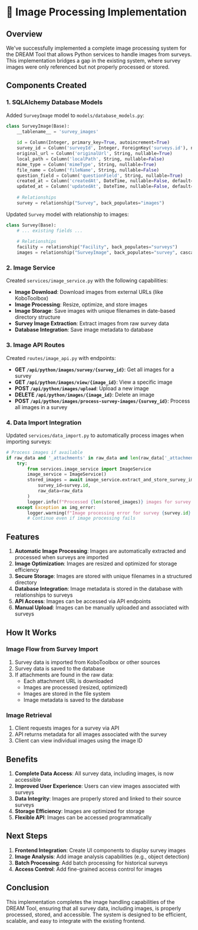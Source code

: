 # 📸 **Image Processing Implementation**

## **Overview**

We've successfully implemented a complete image processing system for the DREAM Tool that allows Python services to handle images from surveys. This implementation bridges a gap in the existing system, where survey images were only referenced but not properly processed or stored.

## **Components Created**

### **1. SQLAlchemy Database Models**

Added `SurveyImage` model to `models/database_models.py`:

```python
class SurveyImage(Base):
    __tablename__ = 'survey_images'
    
    id = Column(Integer, primary_key=True, autoincrement=True)
    survey_id = Column('surveyId', Integer, ForeignKey('surveys.id'), nullable=False)
    original_url = Column('originalUrl', String, nullable=True)
    local_path = Column('localPath', String, nullable=False)
    mime_type = Column('mimeType', String, nullable=True)
    file_name = Column('fileName', String, nullable=False)
    question_field = Column('questionField', String, nullable=True)
    created_at = Column('createdAt', DateTime, nullable=False, default=func.now())
    updated_at = Column('updatedAt', DateTime, nullable=False, default=func.now(), onupdate=func.now())
    
    # Relationships
    survey = relationship("Survey", back_populates="images")
```

Updated `Survey` model with relationship to images:

```python
class Survey(Base):
    # ... existing fields ...
    
    # Relationships
    facility = relationship("Facility", back_populates="surveys")
    images = relationship("SurveyImage", back_populates="survey", cascade="all, delete-orphan")
```

### **2. Image Service**

Created `services/image_service.py` with the following capabilities:

- **Image Download**: Download images from external URLs (like KoboToolbox)
- **Image Processing**: Resize, optimize, and store images
- **Image Storage**: Save images with unique filenames in date-based directory structure
- **Survey Image Extraction**: Extract images from raw survey data
- **Database Integration**: Save image metadata to database

### **3. Image API Routes**

Created `routes/image_api.py` with endpoints:

- **GET `/api/python/images/survey/{survey_id}`**: Get all images for a survey
- **GET `/api/python/images/view/{image_id}`**: View a specific image
- **POST `/api/python/images/upload`**: Upload a new image
- **DELETE `/api/python/images/{image_id}`**: Delete an image
- **POST `/api/python/images/process-survey-images/{survey_id}`**: Process all images in a survey

### **4. Data Import Integration**

Updated `services/data_import.py` to automatically process images when importing surveys:

```python
# Process images if available
if raw_data and '_attachments' in raw_data and len(raw_data['_attachments']) > 0:
    try:
        from services.image_service import ImageService
        image_service = ImageService()
        stored_images = await image_service.extract_and_store_survey_images(
            survey_id=survey.id,
            raw_data=raw_data
        )
        logger.info(f"Processed {len(stored_images)} images for survey {survey.id}")
    except Exception as img_error:
        logger.warning(f"Image processing error for survey {survey.id}: {str(img_error)}")
        # Continue even if image processing fails
```

## **Features**

1. **Automatic Image Processing**: Images are automatically extracted and processed when surveys are imported
2. **Image Optimization**: Images are resized and optimized for storage efficiency
3. **Secure Storage**: Images are stored with unique filenames in a structured directory
4. **Database Integration**: Image metadata is stored in the database with relationships to surveys
5. **API Access**: Images can be accessed via API endpoints
6. **Manual Upload**: Images can be manually uploaded and associated with surveys

## **How It Works**

### **Image Flow from Survey Import**

1. Survey data is imported from KoboToolbox or other sources
2. Survey data is saved to the database
3. If attachments are found in the raw data:
   - Each attachment URL is downloaded
   - Images are processed (resized, optimized)
   - Images are stored in the file system
   - Image metadata is saved to the database

### **Image Retrieval**

1. Client requests images for a survey via API
2. API returns metadata for all images associated with the survey
3. Client can view individual images using the image ID

## **Benefits**

1. **Complete Data Access**: All survey data, including images, is now accessible
2. **Improved User Experience**: Users can view images associated with surveys
3. **Data Integrity**: Images are properly stored and linked to their source surveys
4. **Storage Efficiency**: Images are optimized for storage
5. **Flexible API**: Images can be accessed programmatically

## **Next Steps**

1. **Frontend Integration**: Create UI components to display survey images
2. **Image Analysis**: Add image analysis capabilities (e.g., object detection)
3. **Batch Processing**: Add batch processing for historical surveys
4. **Access Control**: Add fine-grained access control for images

## **Conclusion**

This implementation completes the image handling capabilities of the DREAM Tool, ensuring that all survey data, including images, is properly processed, stored, and accessible. The system is designed to be efficient, scalable, and easy to integrate with the existing frontend.
